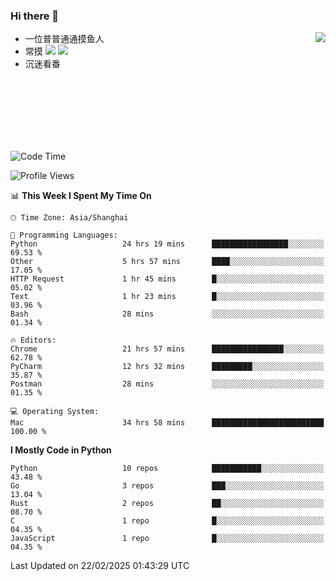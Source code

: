 ### Hi there 👋


<a href="https://github.com/yanlc39">
  <img align="right" src="https://github-readme-stats.vercel.app/api?username=yanlc39&show_icons=true&hide_border=true&icon_color=586069&title_color=a0a9af">
</a>

- 一位普普通通摸鱼人
- 常摸 ![](https://img.shields.io/badge/-Python-3e74a2?style=flat-square&logo=Python&logoColor=fff) ![](https://img.shields.io/badge/-C%2B%2B-brightgreen?style=flat-square)
- 沉迷看番



<br><br><br><br><br><br>


<!--START_SECTION:waka-->
![Code Time](http://img.shields.io/badge/Code%20Time-851%20hrs%2044%20mins-blue)

![Profile Views](http://img.shields.io/badge/Profile%20Views-0-blue)

📊 **This Week I Spent My Time On** 

```text
🕑︎ Time Zone: Asia/Shanghai

💬 Programming Languages: 
Python                   24 hrs 19 mins      █████████████████░░░░░░░░   69.53 % 
Other                    5 hrs 57 mins       ████░░░░░░░░░░░░░░░░░░░░░   17.05 % 
HTTP Request             1 hr 45 mins        █░░░░░░░░░░░░░░░░░░░░░░░░   05.02 % 
Text                     1 hr 23 mins        █░░░░░░░░░░░░░░░░░░░░░░░░   03.96 % 
Bash                     28 mins             ░░░░░░░░░░░░░░░░░░░░░░░░░   01.34 % 

🔥 Editors: 
Chrome                   21 hrs 57 mins      ████████████████░░░░░░░░░   62.78 % 
PyCharm                  12 hrs 32 mins      █████████░░░░░░░░░░░░░░░░   35.87 % 
Postman                  28 mins             ░░░░░░░░░░░░░░░░░░░░░░░░░   01.35 % 

💻 Operating System: 
Mac                      34 hrs 58 mins      █████████████████████████   100.00 % 
```

**I Mostly Code in Python** 

```text
Python                   10 repos            ███████████░░░░░░░░░░░░░░   43.48 % 
Go                       3 repos             ███░░░░░░░░░░░░░░░░░░░░░░   13.04 % 
Rust                     2 repos             ██░░░░░░░░░░░░░░░░░░░░░░░   08.70 % 
C                        1 repo              █░░░░░░░░░░░░░░░░░░░░░░░░   04.35 % 
JavaScript               1 repo              █░░░░░░░░░░░░░░░░░░░░░░░░   04.35 % 
```




 Last Updated on 22/02/2025 01:43:29 UTC
<!--END_SECTION:waka-->

